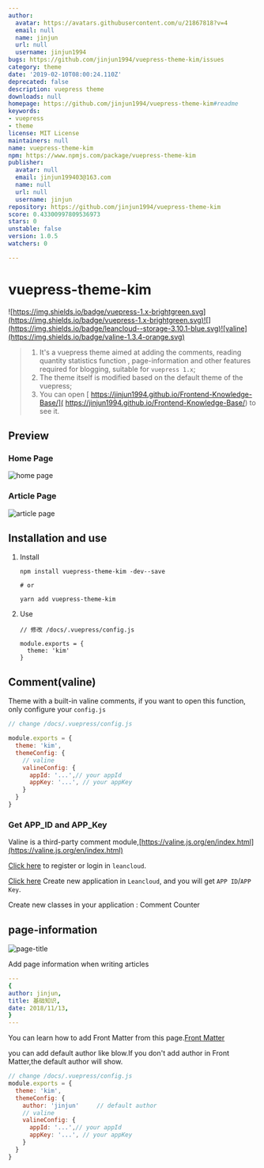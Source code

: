```yaml
---
author:
  avatar: https://avatars.githubusercontent.com/u/21867818?v=4
  email: null
  name: jinjun
  url: null
  username: jinjun1994
bugs: https://github.com/jinjun1994/vuepress-theme-kim/issues
category: theme
date: '2019-02-10T08:00:24.110Z'
deprecated: false
description: vuepress theme
downloads: null
homepage: https://github.com/jinjun1994/vuepress-theme-kim#readme
keywords:
- vuepress
- theme
license: MIT License
maintainers: null
name: vuepress-theme-kim
npm: https://www.npmjs.com/package/vuepress-theme-kim
publisher:
  avatar: null
  email: jinjun199403@163.com
  name: null
  url: null
  username: jinjun
repository: https://github.com/jinjun1994/vuepress-theme-kim
score: 0.43300997809536973
stars: 0
unstable: false
version: 1.0.5
watchers: 0

---
```


# vuepress-theme-kim

![https://img.shields.io/badge/vuepress-1.x-brightgreen.svg](https://img.shields.io/badge/vuepress-1.x-brightgreen.svg)![](https://img.shields.io/badge/leancloud--storage-3.10.1-blue.svg)![valine](https://img.shields.io/badge/valine-1.3.4-orange.svg)



> 1. It's a vuepress theme aimed at adding the comments,  reading quantity statistics function , page-information  and other features required for blogging, suitable for `vuepress 1.x`;
> 2. The theme itself is  modified based on the default theme of the vuepress;
> 3. You can open [ https://jinjun1994.github.io/Frontend-Knowledge-Base/]( https://jinjun1994.github.io/Frontend-Knowledge-Base/) to see it.

## Preview

### Home Page

![home page](http://img.dubiqc.com/201902/10125949.png-sign)

### Article Page

![article page](http://img.dubiqc.com/201902/10125729.png-sign)

## Installation and use

1. Install

   ```
   npm install vuepress-theme-kim -dev--save
   
   # or
   
   yarn add vuepress-theme-kim
   ```

2. Use

   ```
   // 修改 /docs/.vuepress/config.js
   
   module.exports = {
     theme: 'kim'
   }  
   ```

## Comment(valine)

Theme with a built-in valine comments, if you want to open this function, only configure your `config.js`

```js
// change /docs/.vuepress/config.js

module.exports = {
  theme: 'kim',
  themeConfig: {
    // valine
    valineConfig: {
      appId: '...',// your appId
      appKey: '...', // your appKey
    }
  }  
}  
```

### Get APP_ID and APP_Key

Valine is a third-party comment module,[https://valine.js.org/en/index.html](https://valine.js.org/en/index.html)

[Click here](https://leancloud.cn/dashboard/login.html#/signup) to register or login in `leancloud`.

[Click here](https://leancloud.cn/dashboard/applist.html#/newapp) Create new application in `Leancloud`, and you will get `APP ID`/`APP Key`.

Create new classes in your application  : Comment  Counter



## page-information 



![page-title](http://img.dubiqc.com/201902/10130220.png-sign)

Add page information when writing articles

````yaml
---
{
author: jinjun,
title: 基础知识,
date: 2018/11/13,
}
---
````

You can learn how to add Front Matter from this page.[Front Matter](https://vuepress.vuejs.org/guide/frontmatter.html)

you can add default author like blow.If you don't add author in Front Matter,the default author will show.

````javascript
// change /docs/.vuepress/config.js
module.exports = {
  theme: 'kim',
  themeConfig: {
    author: 'jinjun'     // default author
    // valine
    valineConfig: {
      appId: '...',// your appId
      appKey: '...', // your appKey
    }
  }  
}  
````

